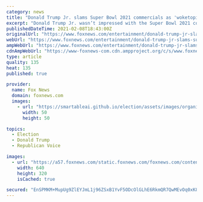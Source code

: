 ```yaml
---
category: news
title: "Donald Trump Jr. slams Super Bowl 2021 commercials as 'woketopia'"
excerpt: "Donald Trump Jr. wasn’t impressed with the Super Bowl 2021 commercial lineup. The son of former president Donald Trump tuned into the big game between the Tampa Bay Buccaneers and the Kansas City Chiefs on Sunday but was rolling his eyes at the broadcast almost immediately at the typically sought after ad breaks."
publishedDateTime: 2021-02-08T18:43:00Z
originalUrl: "https://www.foxnews.com/entertainment/donald-trump-jr-slams-super-bowl-2021-commercials-woketopia"
webUrl: "https://www.foxnews.com/entertainment/donald-trump-jr-slams-super-bowl-2021-commercials-woketopia"
ampWebUrl: "https://www.foxnews.com/entertainment/donald-trump-jr-slams-super-bowl-2021-commercials-woketopia.amp"
cdnAmpWebUrl: "https://www-foxnews-com.cdn.ampproject.org/c/s/www.foxnews.com/entertainment/donald-trump-jr-slams-super-bowl-2021-commercials-woketopia.amp"
type: article
quality: 135
heat: 135
published: true

provider:
  name: Fox News
  domain: foxnews.com
  images:
    - url: "https://smartableai.github.io/election/assets/images/organizations/foxnews.com-50x50.jpg"
      width: 50
      height: 50

topics:
  - Election
  - Donald Trump
  - Republican Voice

images:
  - url: "https://a57.foxnews.com/static.foxnews.com/foxnews.com/content/uploads/2021/01/640/320/AP21020488199456.jpg?ve=1&tl=1"
    width: 640
    height: 320
    isCached: true

secured: "EnSPMKM+MupUg9ZlEYJmL1j96ZSxB1YvF5ODcOlGLhE6RkmQR7QwMEvOq0xK82b68GltKD1yswdX9crJIGFU54tkQ/ZFx8IyethWmIdgjdTrmRzXDqJDyPdIEwkm4Dct9r4bnCkW0RwDu5qK+rmmUJWepVYwuH+oBso6GHODITJG3B/BhQVA91eobtj9QO7YqOkbNvqvxjfh5rLcW0GEabhvX/K2ptA2GHqfvhMjC20vvkxmRBg33WCle2nc8Kca0d+b2Ax1aoMwDn99ZE6lsIzwNw854iNkwBDVflFS2YPUJnOZ7RnM0iYsurr59jet2Nu67VBM/UBXRK8aL5y4Agv5sE2Hc4HQ4FZro50q4d0=;THz2Vwelpu/K+beeDh+CWw=="
---
```


